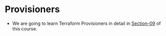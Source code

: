 # Provisioners
-  We are going to learn Terraform Provisioners in detail in [Section-09](https://github.com/) of this course. 
